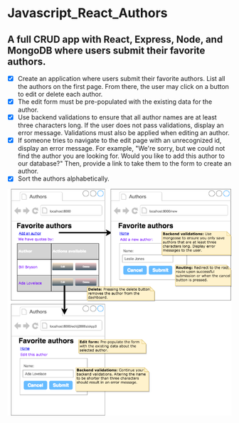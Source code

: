 # Javascript_React_Authors
<h2>
A full CRUD app with React, Express, Node, and MongoDB where users submit their favorite authors.
</h2>

- [x] 	Create an application where users submit their favorite authors. List all the authors on the first page. From there, the user may click on a button to edit or delete each author.
- [x] 	The edit form must be pre-populated with the existing data for the author.
- [x] 	Use backend validations to ensure that all author names are at least three characters long. If the user does not pass validations, display an error message. Validations must also be applied when editing an author.
- [x] 	If someone tries to navigate to the edit page with an unrecognized id, display an error message. For example, "We're sorry, but we could not find the author you are looking for. Would you like to add this author to our database?" Then, provide a link to take them to the form to create an author.
- [x] 	Sort the authors alphabetically.

![](main_view.png)
